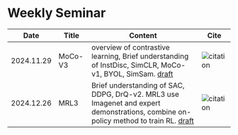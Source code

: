 # Weekly Seminar

| Date | Title | Content | Cite|
|---|---|---|---|
| 2024.11.29 | MoCo-V3 | overview of contrastive learning, Brief understanding of InstDisc, SimCLR, MoCo-v1, BYOL, SimSam. [draft](https://github.com/d3ac/weekly-seminar/blob/main/file/2411.25%20An%20Empirical%20Study%20of%20Training%20Self-Supervised%20Vision%20Transformers.pdf) | ![citation](https://img.shields.io/badge/dynamic/json?label=citation&query=citationCount&url=https%3A%2F%2Fapi.semanticscholar.org%2Fgraph%2Fv1%2Fpaper%2F739ceacfafb1c4eaa17509351b647c773270b3ae%3Ffields%3DcitationCount) |
| 2024.12.26 | MRL3 | Brief understanding of SAC, DDPG, DrQ-v2. MRL3 use Imagenet and expert demonstrations, combine on-policy method to train RL. [draft](https://github.com/d3ac/weekly-seminar/blob/main/file/VRL3%EF%BC%9AA%20Data-Driven%20Framework%20for%20Visual%20Deep%20Reinforcement%20Learning.pdf) | ![citation](https://img.shields.io/badge/dynamic/json?label=citation&query=citationCount&url=https%3A%2F%2Fapi.semanticscholar.org%2Fgraph%2Fv1%2Fpaper%2F7ed1566a286068f39effa67ae5c7489dbea06414%3Ffields%3DcitationCount) |